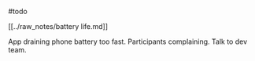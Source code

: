 #todo

[[../raw_notes/battery life.md]]

App draining phone battery too fast. Participants complaining. Talk to dev team. 